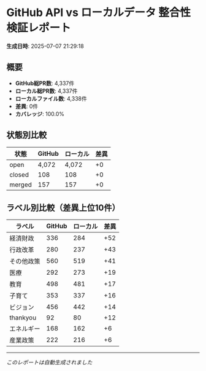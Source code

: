 # GitHub API vs ローカルデータ 整合性検証レポート

**生成日時**: 2025-07-07 21:29:18

## 概要

- **GitHub総PR数**: 4,337件
- **ローカル総PR数**: 4,337件
- **ローカルファイル数**: 4,338件
- **差異**: 0件
- **カバレッジ**: 100.0%

## 状態別比較

| 状態 | GitHub | ローカル | 差異 |
|------|--------|----------|------|
| open | 4,072 | 4,072 | +0 |
| closed | 108 | 108 | +0 |
| merged | 157 | 157 | +0 |

## ラベル別比較（差異上位10件）

| ラベル | GitHub | ローカル | 差異 |
|--------|--------|----------|------|
| 経済財政 | 336 | 284 | +52 |
| 行政改革 | 280 | 237 | +43 |
| その他政策 | 560 | 519 | +41 |
| 医療 | 292 | 273 | +19 |
| 教育 | 498 | 481 | +17 |
| 子育て | 353 | 337 | +16 |
| ビジョン | 456 | 442 | +14 |
| thankyou | 92 | 80 | +12 |
| エネルギー | 168 | 162 | +6 |
| 産業政策 | 222 | 216 | +6 |

---
*このレポートは自動生成されました*